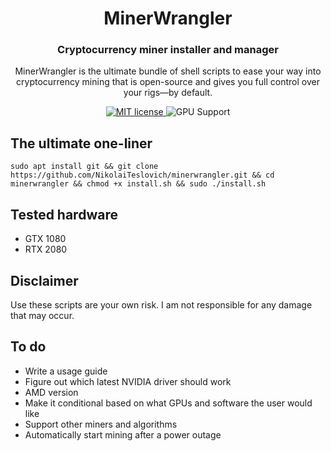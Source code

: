 <h1 align="center">
  MinerWrangler
</h1>

<h3 align="center">
  Cryptocurrency miner installer and manager
</h3>

<p align="center">
  MinerWrangler is the ultimate bundle of shell scripts to ease your way into cryptocurrency mining that is open-source and gives you full control over your rigs—by default.
</p>

<p align="center">
  <a href="https://github.com/NikolaiTeslovich/minerwrangler/blob/main/LICENSE">
    <img alt="MIT license" src="https://img.shields.io/github/license/NikolaiTeslovich/minerwrangler">
  </a>
  <img alt="GPU Support" src="https://img.shields.io/badge/GPU-NVIDIA-green">
</p>

## The ultimate one-liner
```
sudo apt install git && git clone https://github.com/NikolaiTeslovich/minerwrangler.git && cd minerwrangler && chmod +x install.sh && sudo ./install.sh
```

## Tested hardware
* GTX 1080
* RTX 2080

## Disclaimer
Use these scripts are your own risk. I am not responsible for any damage that may occur.

## To do
* Write a usage guide
* Figure out which latest NVIDIA driver should work
* AMD version
* Make it conditional based on what GPUs and software the user would like
* Support other miners and algorithms
* Automatically start mining after a power outage
